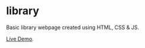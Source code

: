 # library

Basic library webpage created using HTML, CSS & JS.

[Live Demo](https://georgedickinson1.github.io/library/).
